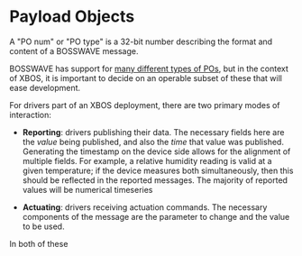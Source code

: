 # Payload Objects

A "PO num" or "PO type" is a 32-bit number describing the format and content of a BOSSWAVE message.

BOSSWAVE has support for [many different types of POs](https://github.com/immesys/bw2_pid), but in the context of XBOS, it is important to decide on an operable subset of these that will ease development.

For drivers part of an XBOS deployment, there are two primary modes of interaction:

* **Reporting**: drivers publishing their data. The necessary fields here are the _value_ being published, and also the _time_ that value was published. Generating the timestamp on the device side allows for the alignment of multiple fields. For example, a relative humidity reading is valid at a given temperature; if the device measures both simultaneously, then this should be reflected in the reported messages. The majority of reported values will be numerical timeseries

* **Actuating**: drivers receiving actuation commands. The necessary components of the message are the parameter to change and the value to be used.

In both of these 



